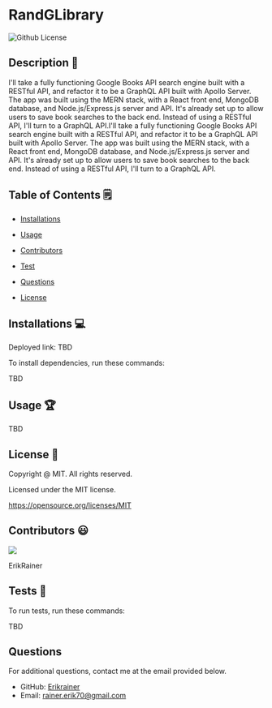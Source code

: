# RandGLibrary
  ![Github License](https://img.shields.io/badge/License-MIT-yellow.svg)


## Description 📝

I'll take a fully functioning Google Books API search engine built with a RESTful API, and refactor it to be a GraphQL API built with Apollo Server. The app was built using the MERN stack, with a React front end, MongoDB database, and Node.js/Express.js server and API. It's already set up to allow users to save book searches to the back end. Instead of using a RESTful API, I'll turn to a GraphQL API.I'll take a fully functioning Google Books API search engine built with a RESTful API, and refactor it to be a GraphQL API built with Apollo Server. The app was built using the MERN stack, with a React front end, MongoDB database, and Node.js/Express.js server and API. It's already set up to allow users to save book searches to the back end. Instead of using a RESTful API, I'll turn to a GraphQL API.

## Table of Contents 🗒

* [Installations](#installations-💻)

* [Usage](#usage-🏆)

* [Contributors](#contributors-😃)

* [Test](#tests-🧪)

* [Questions](#questions)

* [License](#license-📛)

## Installations  💻

Deployed link: TBD 

To install dependencies, run these commands:

TBD

## Usage 🏆

TBD

## License 📛 

  Copyright @ MIT. All rights reserved.

  Licensed under the MIT license.

  https://opensource.org/licenses/MIT

## Contributors 😃

<a href="https://github.com/Erikrainer/RandG-SocialNetwork/graphs/contributors">
  <img src="https://contrib.rocks/image?repo=Erikrainer/RandG-SocialNetwork" />
</a>

ErikRainer
## Tests 🧪

To run tests, run these commands:


TBD


## Questions

For additional questions, contact me at the email provided below. 

- GitHub: [Erikrainer](https://github.com/Erikrainer/)
- Email:  rainer.erik70@gmail.com

